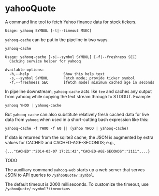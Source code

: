 # yahooQuote

A command line tool to fetch Yahoo finance data for stock tickers.

```
Usage: yahooq SYMBOL [-t|--timeout MSEC] 
```


`yahooq-cache` can be put in the pipeline in two ways. 


```
yahooq-cache

Usage: yahooq-cache [-s|--symbol SYMBOL] [-f|--freshness SEC]
  Caching service helper for yahooq

Available options:
  -h,--help                Show this help text
  -s,--symbol SYMBOL       Fetch mode; provide ticker symbol
  -f,--freshness SEC       [fetch mode] minimum cached age in seconds
```

In pipeline downstream, `yahooq-cache` acts like `tee` and caches any output
from yahooq while copying the text stream through to STDOUT. Example:

```
yahooq YHOO | yahooq-cache
```

But `yahooq-cache` can also substitute relatively fresh cached data for live
data from `yahooq` when used in a short-cutting bash expression like this:

```
yahooq-cache -f YHOO -f 60 || (yahoo YHOO | yahooq-cache)
```


If data is returned from the sqlite3 cache, the JSON is augmented by extra
values for CACHED and CACHED-AGE-SECONDS; e.g., 

    {..."CACHED":"2014-03-07 17:21:42","CACHED-AGE-SECONDS":"2111",...}




TODO

The auxilliary command `yahooq-web` starts up a web server that serves JSON to
API queries to `/yahooQuote/:symbol`. 

The default timeout is 2000 milliseconds. To customize the timeout, use
`/yahooQuote/:symbol?timeout=ms`




